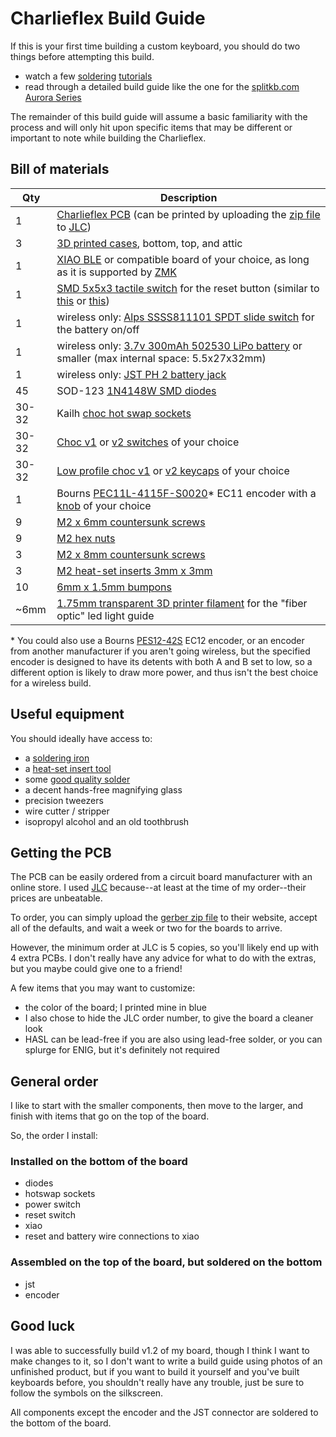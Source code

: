 # Charlieflex Build Guide

If this is your first time building a custom keyboard,
you should do two things before attempting this build.

- watch a few [soldering][how-to-solder] [tutorials][soldering101]
- read through a detailed build guide like
  the one for the [splitkb.com Aurora Series][splitkb-build-guide]

The remainder of this build guide will assume a basic familiarity with the process
and will only hit upon specific items that may be different or important to note while
building the Charlieflex.

## Bill of materials

| Qty   | Description                                                                                            |
| ----- | ------------------------------------------------------------------------------------------------------ |
| 1     | [Charlieflex PCB][pcb] (can be printed by uploading the [zip file][gerber] to [JLC][jlcpcb])           |
| 3     | [3D printed cases][case], bottom, top, and attic                                                       |
| 1     | [XIAO BLE][xiao] or compatible board of your choice, as long as it is supported by [ZMK][zmk-xiao]     |
| 1     | [SMD 5x5x3 tactile switch][reset] for the reset button (similar to [this][pts526] or [this][ts18])     |
| 1     | wireless only: [Alps SSSS811101 SPDT slide switch][power] for the battery on/off                       |
| 1     | wireless only: [3.7v 300mAh 502530 LiPo battery][battery] or smaller (max internal space: 5.5x27x32mm) |
| 1     | wireless only: [JST PH 2 battery jack][jst]                                                            |
| 45    | SOD-123 [1N4148W SMD diodes][sod123]                                                                   |
| 30-32 | Kailh [choc hot swap sockets][sockets]                                                                 |
| 30-32 | [Choc v1][chocv1] or [v2 switches][chocv2] of your choice                                              |
| 30-32 | [Low profile choc v1][chockeycaps] or [v2 keycaps][mxkeycaps] of your choice                           |
| 1     | Bourns [PEC11L-4115F-S0020][encoder]\* EC11 encoder with a [knob][case] of your choice                 |
| 9     | [M2 x 6mm countersunk screws][screws6mm]                                                               |
| 9     | [M2 hex nuts][hexnuts]                                                                                 |
| 3     | [M2 x 8mm countersunk screws][screws8mm]                                                               |
| 3     | [M2 heat-set inserts 3mm x 3mm][heatset]                                                               |
| 10    | [6mm x 1.5mm bumpons][bumpons]                                                                         |
| ~6mm  | [1.75mm transparent 3D printer filament][filament] for the "fiber optic" led light guide               |

\* You could also use a Bourns [PES12-42S][smallencoder] EC12 encoder,
or an encoder from another manufacturer if you aren't going wireless,
but the specified encoder is designed to have its detents with both A and B set to low,
so a different option is likely to draw more power,
and thus isn't the best choice for a wireless build.

## Useful equipment

You should ideally have access to:

- a [soldering iron][pinecil]
- a [heat-set insert tool][heatsettool]
- some [good quality solder][kester]
- a decent hands-free magnifying glass
- precision tweezers
- wire cutter / stripper
- isopropyl alcohol and an old toothbrush

## Getting the PCB

The PCB can be easily ordered from a circuit board manufacturer with an online store.
I used [JLC][jlcpcb] because--at least at the time of my order--their prices are unbeatable.

To order, you can simply upload the [gerber zip file][gerber] to their website,
accept all of the defaults, and wait a week or two for the boards to arrive.

However, the minimum order at JLC is 5 copies, so you'll likely end up
with 4 extra PCBs. I don't really have any advice for what to do with
the extras, but you maybe could give one to a friend!

A few items that you may want to customize:

- the color of the board; I printed mine in blue
- I also chose to hide the JLC order number, to give the board a cleaner look
- HASL can be lead-free if you are also using lead-free solder, or you can splurge for ENIG, but it's definitely not required

## General order

I like to start with the smaller components, then move to the larger,
and finish with items that go on the top of the board.

So, the order I install:

### Installed on the bottom of the board

- diodes
- hotswap sockets
- power switch
- reset switch
- xiao
- reset and battery wire connections to xiao

### Assembled on the top of the board, but soldered on the bottom

- jst
- encoder

## Good luck

I was able to successfully build v1.2 of my board,
though I think I want to make changes to it,
so I don't want to write a build guide using photos
of an unfinished product,
but if you want to build it yourself
and you've built keyboards before,
you shouldn't really have any trouble,
just be sure to follow the symbols on the silkscreen.

All components except the encoder and the JST connector are soldered to the bottom of the board.

[battery]: https://ydlbattery.com/products/3-7v-300mah-502530-lithium-polymer-ion-battery
[bumpons]: https://www.walmart.com/ip/Small-Door-Bumpers-Self-Adhesive-Clear-Rubber-Feet-Tiny-Bumpons-1-4-Diameter-X-1-16-Thick-100-Pack-u2026/2377364014
[case]: cases/
[chockeycaps]: https://lowprokb.ca/collections/keycaps/products/ldsa-low-profile-blank-keycaps
[chocv1]: https://lowprokb.ca/collections/switches/products/ambients-silent-choc-switches
[chocv2]: https://www.lofree.co/products/hades-low-profile-pom-switches
[encoder]: https://www.mouser.com/ProductDetail/Bourns/PEC11L-4115F-S0020?qs=gk21WLQFtgRAgrgJZfpkWw%3D%3D
[filament]: https://gizmodorks.com/nylon-filament-200-g-spool/
[gerber]: pcb/chuck-gerbers.zip
[heatset]: https://www.partsbuilt.com/m2-heat-set-thread-insert-3mm-wide-3mm-long-4-pack/
[heatsettool]: https://pine64.com/product/pinecil-threaded-insert-tips-set-and-adapter/
[hexnuts]: https://www.getfpv.com/m2-black-metal-hex-nut-set-of-8.html
[how-to-solder]: https://www.google.com/search?q=youtube+how+to+solder
[jlc3dp]: https://jlc3dp.com/
[jlcpcb]: https://jlcpcb.com/
[jst]: https://typeractive.xyz/products/battery-jack
[kester]: https://typeractive.xyz/products/kester-solder-wire-tube
[mxkeycaps]: https://nuphy.com/collections/keycaps/products/numoji-nsa
[pcb]: pcb/
[pinecil]: https://typeractive.xyz/products/pinecil
[power]: https://typeractive.xyz/products/power-switch
[pts526]: https://www.ckswitches.com/media/2780/pts526.pdf
[reset]: https://www.aliexpress.us/item/3256806760201032.html
[screws6mm]: https://monsterbolts.com/products/mach-phil-flat-a2-m2?variant=21222571802707
[screws8mm]: https://monsterbolts.com/products/mach-phil-flat-a2-m2?variant=21222571933779
[smallencoder]: https://www.mouser.com/ProductDetail/Bourns/PES12-42S-N0024?qs=9fn1gpisni7dJzyRXeQZlQ%3D%3D
[sockets]: https://typeractive.xyz/products/hotswap-sockets?variant=45742200324327
[sod123]: https://typeractive.xyz/products/smd-diodes
[soldering101]: https://www.google.com/search?q=youtube+soldering+101
[splitkb-build-guide]: https://docs.splitkb.com/product-guides/aurora-series/build-guide
[ts18]: https://www.sameskydevices.com/product/resource/ts18.pdf
[xiao]: https://wiki.seeedstudio.com/XIAO_BLE/
[zmk-xiao]: https://zmk.dev/docs/hardware#seeed_xiao
[zmkdocs]: https://zmk.dev/docs
[zmkrepo]: https://zmk.dev/docs/user-setup
[zmkstudio]: https://zmk.studio/
[firmware]: https://github.com/ctranstrum/chuck/tree/zmk
